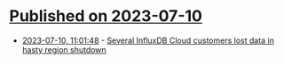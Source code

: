 # [Published on 2023-07-10](index.md)

* [2023-07-10, 11:01:48](https://lobste.rs/s/jxunz8/several_influxdb_cloud_customers_lost) - [Several InfluxDB Cloud customers lost data in hasty region shutdown](https://community.influxdata.com/t/getting-weird-results-from-gcp-europe-west1/30615)
